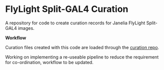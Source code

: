# FlyLight Split-GAL4 Curation

A repository for code to create curation records for Janelia FlyLight Split-GAL4 images.

**Workflow**

Curation files created with this code are loaded through the [curation repo](https://github.com/VirtualFlyBrain/curation).

Working on implementing a re-useable pipeline to reduce the requirement for co-ordination, workflow to be updated.

